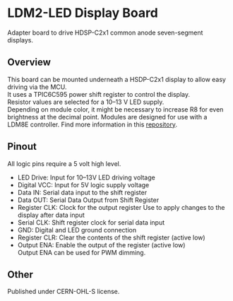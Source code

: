 # LDM2-LED Display Board
Adapter board to drive HDSP-C2x1 common anode seven-segment displays.  

## Overview
This board can be mounted underneath a HSDP-C2x1 display to allow easy driving via the MCU.  
It uses a TPIC6C595 power shift register to control the display.  
Resistor values are selected for a 10–13 V LED supply.  
Depending on module color, it might be necessary to increase R8 for even brightness at the decimal point.
Modules are designed for use with a LDM8E controller. 
Find more information in this [repository](https://github.com/ndornseif/LDM8E-LEDDisplayController).

## Pinout
All logic pins require a 5 volt high level.  
- LED Drive: Input for 10–13V LED driving voltage
- Digital VCC: Input for 5V logic supply voltage
- Data IN: Serial data input to the shift register
- Data OUT: Serial Data Output from Shift Register
- Register CLK: Clock for the output register
Use to apply changes to the display after data input
- Serial CLK: Shift register clock for serial data input
- GND: Digital and LED ground connection
- Register CLR: Clear the contents of the shift register (active low)
- Output ENA: Enable the output of the register (active low)  
Output ENA can be used for PWM dimming.

## Other
Published under CERN-OHL-S license.


